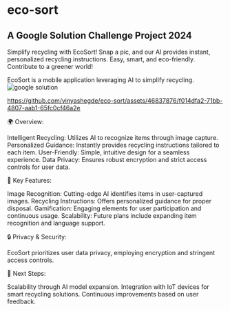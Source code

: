 # eco-sort

<h2> A Google Solution Challenge Project 2024 </h2>
Simplify recycling with EcoSort! Snap a pic, and our AI provides instant, personalized recycling instructions. Easy, smart, and eco-friendly. Contribute to a greener world!

EcoSort is a mobile application leveraging AI to simplify recycling.
![google solution](https://github.com/vinyashegde/eco-sort/assets/46837876/f487857e-093b-4097-9d49-53642b8ad069)


https://github.com/vinyashegde/eco-sort/assets/46837876/f014dfa2-71bb-4807-aab1-65fc0cf46a2e



🌍 Overview:

Intelligent Recycling: Utilizes AI to recognize items through image capture.
Personalized Guidance: Instantly provides recycling instructions tailored to each item.
User-Friendly: Simple, intuitive design for a seamless experience.
Data Privacy: Ensures robust encryption and strict access controls for user data.


🚀 Key Features:

Image Recognition: Cutting-edge AI identifies items in user-captured images.
Recycling Instructions: Offers personalized guidance for proper disposal.
Gamification: Engaging elements for user participation and continuous usage.
Scalability: Future plans include expanding item recognition and language support.

🔒 Privacy & Security:

EcoSort prioritizes user data privacy, employing encryption and stringent access controls.


🌟 Next Steps:

Scalability through AI model expansion.
Integration with IoT devices for smart recycling solutions.
Continuous improvements based on user feedback.

